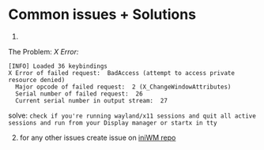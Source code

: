 # Common issues + Solutions

1)
The Problem:
*X Error:*
```
[INFO] Loaded 36 keybindings
X Error of failed request:  BadAccess (attempt to access private resource denied)
  Major opcode of failed request:  2 (X_ChangeWindowAttributes)
  Serial number of failed request:  26
  Current serial number in output stream:  27
```

solve: ``check if you're running wayland/x11 sessions and quit all active sessions and run from your Display manager or startx in tty``

2) for any other issues create issue on [iniWM repo](https://codeberg.org/blx/iniWM.git)

